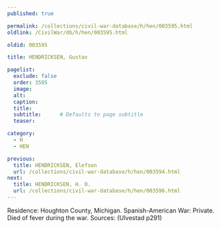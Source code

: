 ```yaml
---
published: true

permalink: /collections/civil-war-database/h/hen/003595.html
oldlink: /CivilWar/db/h/hen/003595.html

oldid: 003595

title: HENDRICKSEN, Gustav

pagelist:
  exclude: false
  order: 3595
  image: 
  alt:
  caption:
  title:
  subtitle:      # Defaults to page subtitle
  teaser:

category: 
  - H 
  - HEN

previous:
  title: HENDRICKSEN, Elefson
  url: /collections/civil-war-database/h/hen/003594.html  
next:
  title: HENDRICKSEN, H. O.
  url: /collections/civil-war-database/h/hen/003596.html   
---
```

Residence: Houghton County, Michigan. Spanish-American War: Private. Died of fever during the war. Sources: (Ulvestad p291)